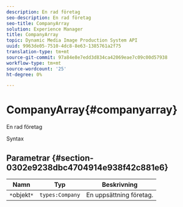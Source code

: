 ```yaml
---
description: En rad företag
seo-description: En rad företag
seo-title: CompanyArray
solution: Experience Manager
title: CompanyArray
topic: Dynamic Media Image Production System API
uuid: 9963de05-7510-4dc8-8e63-1385761a2f75
translation-type: tm+mt
source-git-commit: 97a84e8e7edd3d834ca42069eae7c09c00d57938
workflow-type: tm+mt
source-wordcount: '25'
ht-degree: 0%

---
```



# CompanyArray{#companyarray}

En rad företag

Syntax

## Parametrar {#section-0302e9238dbc4704914e938f42c881e6}

| Namn | Typ | Beskrivning |
|---|---|---|
| `*`objekt`*` | `types:Company` | En uppsättning företag. |

